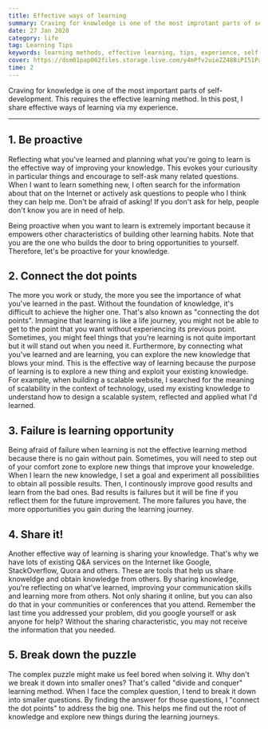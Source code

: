 ```yaml
---
title: Effective ways of learning
summary: Craving for knowledge is one of the most improtant parts of self-development. This requires the effective learning method. In this post, I share effective ways of learning via my experience.
date: 27 Jan 2020
category: life
tag: Learning Tips
keywords: learning methods, effective learning, tips, experience, self-development
cover: https://dsm01pap002files.storage.live.com/y4mPfv2uieZZ48BiPI51PaK9-VQ4tRiWsTeAkmq9WezXRi8hwFM4aHyjlJvk8t7wzA-NflqPwRGA97wsGnfMCs_IS9xM_LMOvrj-x_4Uj-t0zmk3L1ZPDcblriG3_l2nhNlqtN8OaPp8dbEwGUOg0SH13m6A9YP3nqhabSC6mzskCS9IMI7mgSi3qi3lLX8ZEMG?width=640&height=452&cropmode=none
time: 2
---
```


Craving for knowledge is one of the most important parts of self-development. This requires the effective learning method. In this post, I share effective ways of learning via my experience.

---

## 1. Be proactive
Reflecting what you've learned and planning what you're going to learn is the effective way of improving your knowledge. This evokes your curiousity in particular things and encourage to self-ask many related questions. When I want to learn something new, I often search for the information about that on the Internet or actively ask questions to people who I think they can help me. Don't be afraid of asking! If you don't ask for help, people don't know you are in need of help.

Being proactive when you want to learn is extremely important because it empowers other characteristics of building other learning habits. Note that you are the one who builds the door to bring opportunities to yourself. Therefore, let's be proactive for your knowledge.

## 2. Connect the dot points
The more you work or study, the more you see the importance of what you've learned in the past. Without the foundation of knowledge, it's difficult to achieve the higher one. That's also known as "connecting the dot points". Immagine that learning is like a life journey, you might not be able to get to the point that you want without experiencing its previous point. Sometimes, you might feel things that you're learning is not quite important but it will stand out when you need it. Furthermore, by connecting what you've learned and are learning, you can explore the new knowledge that blows your mind. This is the effective way of learning because the purpose of learning is to explore a new thing and exploit your existing knowledge. For example,  when building a scalable website, I searched for the meaning of scalability in the context of technology, used my existing knowledge to understand how to design a scalable system, reflected and applied what I'd learned. 

## 3. Failure is learning opportunity
Being afraid of failure when learning is not the effective learning method because there is no gain without pain. Sometimes, you will need to step out of your comfort zone to explore new things that improve your knoweledge. When I learn the new knowledge, I set a goal and experiment all possibilities to obtain all possible results. Then, I continously improve good results and learn from the bad ones. Bad results is failures but it will be fine if you reflect them for the future improvement. The more failures you have, the more opportunities you gain during the learning journey.

## 4. Share it!
Another effective way of learning is sharing your knowledge. That's why we have lots of existing Q&A services on the Internet like Google, StackOverflow, Quora and others. These are tools that help us share knoweldge and obtain knowledge from others. By sharing knowledge, you're reflecting on what've learned, improving your communication skills and learning more from others. Not only sharing it online, but you can also do that in your communities or conferences that you attend. Remember the last time you addressed your problem, did you google yourself or ask anyone for help? Without the sharing characteristic, you may not receive the information that you needed.

## 5. Break down the puzzle
The complex puzzle might make us feel bored when solving it. Why don't we break it down into smaller ones? That's called "divide and conquer" learning method. When I face the complex question, I tend to break it down into smaller questions. By finding the answer for those questions, I "connect the dot points" to address the big one. This helps me find out the root of knowledge and explore new things during the learning journeys.